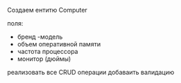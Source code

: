 Создаем ентитю Computer

поля:
- бренд
  -модель
- объем оперативной памяти
- частота процессора
- монитор (дюймы)

реализовать все CRUD операции
добаваить валидацию